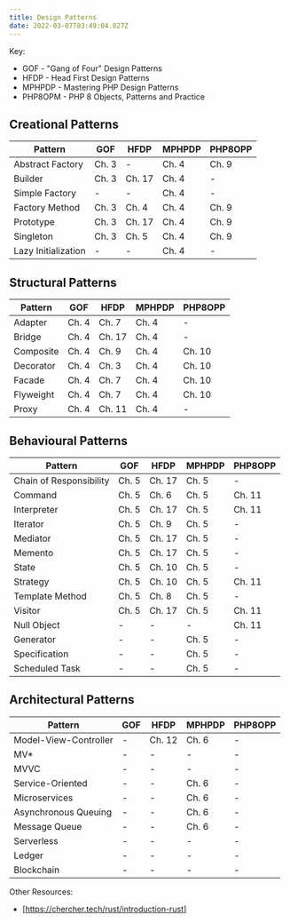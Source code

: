 ```yaml
---
title: Design Patterns
date: 2022-03-07T03:49:04.027Z
---
```


Key:  
* GOF - "Gang of Four" Design Patterns
* HFDP - Head First Design Patterns
* MPHPDP - Mastering PHP Design Patterns
* PHP8OPM - PHP 8 Objects, Patterns and Practice

## Creational Patterns  

| Pattern  | GOF | HFDP | MPHPDP | PHP8OPP |
| ------------- | ------------- | ------------- | ------------- | ------------- |
| Abstract Factory  | Ch. 3 | - | Ch. 4 | Ch. 9 
| Builder | Ch. 3 | Ch. 17 | Ch. 4 | -
| Simple Factory | - | - | Ch. 4 | -
| Factory Method | Ch. 3 | Ch. 4 | Ch. 4 | Ch. 9
| Prototype | Ch. 3 | Ch. 17 | Ch. 4 | Ch. 9
| Singleton | Ch. 3 | Ch. 5 | Ch. 4 | Ch. 9
| Lazy Initialization | - | - | Ch. 4 | -

## Structural Patterns  

| Pattern  | GOF | HFDP | MPHPDP | PHP8OPP |
| ------------- | ------------- | ------------- | ------------- | ------------- |
| Adapter  | Ch. 4 | Ch. 7 | Ch. 4 | -
| Bridge  | Ch. 4 | Ch. 17 | Ch. 4 | -
| Composite  | Ch. 4 | Ch. 9 | Ch. 4 | Ch. 10
| Decorator  | Ch. 4 | Ch. 3 | Ch. 4 | Ch. 10
| Facade  | Ch. 4 | Ch. 7 | Ch. 4 | Ch. 10
| Flyweight  | Ch. 4 | Ch. 7 | Ch. 4 | Ch. 10
| Proxy  | Ch. 4 | Ch. 11 | Ch. 4 | -

## Behavioural Patterns  

| Pattern  | GOF | HFDP | MPHPDP | PHP8OPP |
| ------------- | ------------- | ------------- | ------------- | ------------- |
| Chain of Responsibility  | Ch. 5 | Ch. 17 | Ch. 5 | -
| Command  | Ch. 5 | Ch. 6 | Ch. 5 | Ch. 11
| Interpreter  | Ch. 5 | Ch. 17 | Ch. 5 | Ch. 11
| Iterator  | Ch. 5 | Ch. 9 | Ch. 5 | -
| Mediator  | Ch. 5 | Ch. 17 | Ch. 5 | -
| Memento  | Ch. 5 | Ch. 17 | Ch. 5 | -
| State  | Ch. 5 | Ch. 10 | Ch. 5 | -
| Strategy  | Ch. 5 | Ch. 10 | Ch. 5 | Ch. 11
| Template Method  | Ch. 5 | Ch. 8 | Ch. 5 | -
| Visitor  | Ch. 5 | Ch. 17 | Ch. 5 | Ch. 11
| Null Object | - | - | - | Ch. 11
| Generator | - | - | Ch. 5 | - 
| Specification | - | - | Ch. 5 | - 
| Scheduled Task | - | - | Ch. 5 | - 

## Architectural Patterns

| Pattern  | GOF | HFDP | MPHPDP | PHP8OPP |
| ------------- | ------------- | ------------- | ------------- | ------------- |
| Model-View-Controller  | - | Ch. 12 | Ch. 6 | -
| MV*  | - | - | - | -
| MVVC  | - | - | - | -
| Service-Oriented  | - | - | Ch. 6 | -
| Microservices  | - | - | Ch. 6 | -
| Asynchronous Queuing  | - | - | Ch. 6 | -
| Message Queue  | - | - | Ch. 6 | -
| Serverless  | - | - | - | -
| Ledger  | - | - | - | -
| Blockchain  | - | - | - | -

Other Resources:
* [https://chercher.tech/rust/introduction-rust]